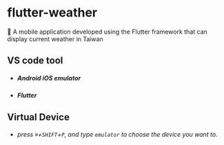 # flutter-weather
📱 A mobile application developed using the Flutter framework that can display current weather in Taiwan

## VS code tool
* ##### Android iOS emulator
* ##### Flutter
## Virtual Device
* ###### press `⌘`+`SHIFT`+`P`, and type `emulator` to choose the device you want to.

